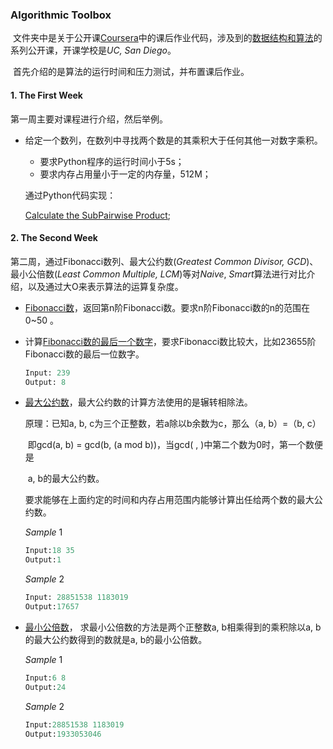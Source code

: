 ### Algorithmic Toolbox

​        文件夹中是关于公开课[Coursera](https://www.coursera.org/)中的课后作业代码，涉及到的[数据结构和算法](https://www.coursera.org/learn/data-structures/home/welcome)的系列公开课，开课学校是*UC, San Diego*。

​        首先介绍的是算法的运行时间和压力测试，并布置课后作业。

#### 1.  The First Week

第一周主要对课程进行介绍，然后举例。

* 给定一个数列，在数列中寻找两个数是的其乘积大于任何其他一对数字乘积。

  * 要求Python程序的运行时间小于5s；
  * 要求内存占用量小于一定的内存量，512M；

  通过Python代码实现：

  [Calculate the SubPairwise Product](https://github.com/Lynn-Lau/Algorithm-Toolbox/blob/master/MaxSubArrayProduct.py);


#### 2. The Second Week

第二周，通过Fibonacci数列、最大公约数(*Greatest Common Divisor, GCD*)、最小公倍数(*Least Common Multiple, LCM*)等对*Naive*, *Smart*算法进行对比介绍，以及通过大O来表示算法的运算复杂度。

* [Fibonacci数](https://github.com/Lynn-Lau/Algorithm-Toolbox/blob/master/2nd%20week/01_Codes/fibonacci/myfib.py)，返回第n阶Fibonacci数。要求n阶Fibonacci数的n的范围在0~50 。

* 计算[Fibonacci数的最后一个数字](https://github.com/Lynn-Lau/Algorithm-Toolbox/blob/master/2nd%20week/01_Codes/fibonacci_last_digit/fibonacci_last_digit%20.py)，要求Fibonacci数比较大，比如23655阶Fibonacci数的最后一位数字。

  ```python
  Input: 239
  Output: 8
  ```

* [最大公约数](https://github.com/Lynn-Lau/Algorithm-Toolbox/blob/master/2nd%20week/01_Codes/gcd/mygcd.py)，最大公约数的计算方法使用的是辗转相除法。

  原理：已知a, b, c为三个正整数，若a除以b余数为c，那么（a, b）=（b, c）

  ​            即gcd(a, b) = gcd(b, (a mod b))，当gcd( , )中第二个数为0时，第一个数便是

  ​            a, b的最大公约数。

  要求能够在上面约定的时间和内存占用范围内能够计算出任给两个数的最大公约数。

  *Sample* 1

  ```python
  Input:18 35
  Output:1
  ```

  *Sample* 2

  ```python
  Input: 28851538 1183019
  Output:17657
  ```

* [最小公倍数](https://github.com/Lynn-Lau/Algorithm-Toolbox/blob/master/2nd%20week/01_Codes/lcm/least_common_multiple.py)， 求最小公倍数的方法是两个正整数a, b相乘得到的乘积除以a, b的最大公约数得到的数就是a, b的最小公倍数。

  *Sample* 1

  ```python
  Input:6 8
  Output:24
  ```

  *Sample* 2

  ```python
  Input:28851538 1183019
  Output:1933053046
  ```

  ​

